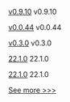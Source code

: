 
[v0.9.10](https://github.com/hyperledger/firefly-fabconnect/releases/tag/v0.9.10) v0.9.10

[v0.0.44](https://github.com/hyperledger/firefly-cli/releases/tag/v0.0.44) v0.0.44

[v0.3.0](https://github.com/hyperledger/firefly-helm-charts/releases/tag/v0.3.0) v0.3.0

[22.1.0](https://github.com/hyperledger/besu/releases/tag/22.1.0) 22.1.0

[22.1.0](https://github.com/hyperledger/besu-docs/releases/tag/22.1.0) 22.1.0


[See more >>>](https://start-here.hyperledger.org/releases)

